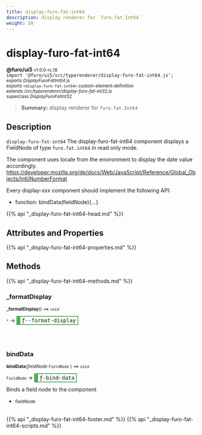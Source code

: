 ```yaml
---
title: display-furo-fat-int64
description: display renderer for `furo.fat.Int64`
weight: 50
---
```


# display-furo-fat-int64
**@furo/ui5** <small>v1.0.0-rc.18</small>
<br>`import '@furo/ui5/src/typerenderer/display-furo-fat-int64.js';`<small>
<br>exports *DisplayFuroFatInt64* js
<br>exports `<display-furo-fat-int64>` custom-element-definition
<br>extends */src/typerenderer/display-furo-fat-int32.js*
<br>superclass *DisplayFuroFatInt32*</small>

> **Summary:** display renderer for `furo.fat.Int64`

## Description

`display-furo-fat-int64`
The display-furo-fat-int64 component displays a FieldNode of type `furo.fat.int64` in read only mode.

The component uses locale from the environment to display the date value accordingly.
https://developer.mozilla.org/de/docs/Web/JavaScript/Reference/Global_Objects/Intl/NumberFormat

Every display-xxx component should implement the following API:
- function: bindData(fieldNode){...}

{{% api "_display-furo-fat-int64-head.md" %}}

## Attributes and Properties
{{% api "_display-furo-fat-int64-properties.md" %}}






## Methods
{{% api "_display-furo-fat-int64-methods.md" %}}


### **_formatDisplay**
<small>**_formatDisplay**() ⟹ `void`</small>

<small>`*`</small> →
<span  style="border-width:2px 2px 2px 10px; border-style: solid;border-color:  rgb(76, 175, 80);font-family:monospace; padding:2px 4px;">ƒ--format-display</span>



<br><br>

### **bindData**
<small>**bindData**(*fieldNode* `FieldNode` ) ⟹ `void`</small>

<small>`FieldNode` </small> →
<span  style="border-width:2px 2px 2px 10px; border-style: solid;border-color:  rgb(76, 175, 80);font-family:monospace; padding:2px 4px;">ƒ-bind-data</span>

Binds a field node to the component

- <small>fieldNode </small>
<br><br>





{{% api "_display-furo-fat-int64-footer.md" %}}
{{% api "_display-furo-fat-int64-scripts.md" %}}
